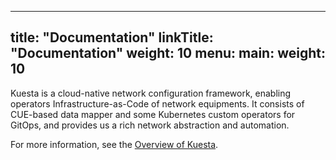 
---
title: "Documentation"
linkTitle: "Documentation"
weight: 10
menu:
  main:
    weight: 10
---

Kuesta is a cloud-native network configuration framework, enabling operators Infrastructure-as-Code of network equipments. It consists of CUE-based data mapper and some Kubernetes custom operators for GitOps, and provides us a rich network abstraction and automation.

For more information, see the [Overview of Kuesta](/docs/concepts/ovewview/). 

